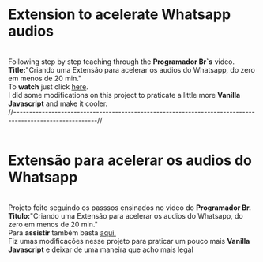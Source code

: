 <h1>Extension to acelerate Whatsapp audios</h1><br>
Following step by step teaching through the <strong>Programador Br`s</strong> video.<br>
<strong>Title:</strong>"Criando uma Extensão para acelerar os audios do Whatsapp, do zero em menos de 20 min."<br>
To <strong>watch</strong> just click <a href="https://youtu.be/j0Ih1xVyKbY">here</a>.<br>
I did some modifications on this project to praticate a little more <strong>Vanilla Javascript</strong> and make it cooler.<br>
//--------------------------------------------------------------------------------------------------------//<br>
<br><h1>Extensão para acelerar os audios do Whatsapp</h1><br>
Projeto feito seguindo os passsos ensinados no video do <strong>Programador Br.</strong><br>
<strong>Titulo:</strong>"Criando uma Extensão para acelerar os audios do Whatsapp, do zero em menos de 20 min."<br>
Para <strong>assistir</strong> também basta <a href="https://youtu.be/j0Ih1xVyKbY">aqui.</a><br>
Fiz umas modificações nesse projeto para praticar um pouco mais <strong>Vanilla Javascript</strong> e deixar de uma maneira que acho mais legal<br>